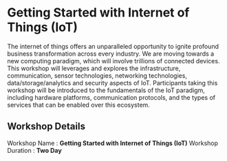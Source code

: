 # Getting Started with Internet of Things (IoT)
The internet of things offers an unparalleled opportunity to ignite profound business transformation across every
industry. We are moving towards a new computing paradigm, which will involve trillions of connected
devices. This workshop will leverages and explores the infrastructure, communication, sensor
technologies, networking technologies, data/storage/analytics and security aspects of IoT. Participants
taking this workshop will be introduced to the fundamentals of the IoT paradigm, including hardware
platforms, communication protocols, and the types of services that can be enabled over this ecosystem.
## Workshop Details
Workshop Name      : **Getting Started with Internet of Things (IoT)**
Workshop Duration  : **Two Day**
